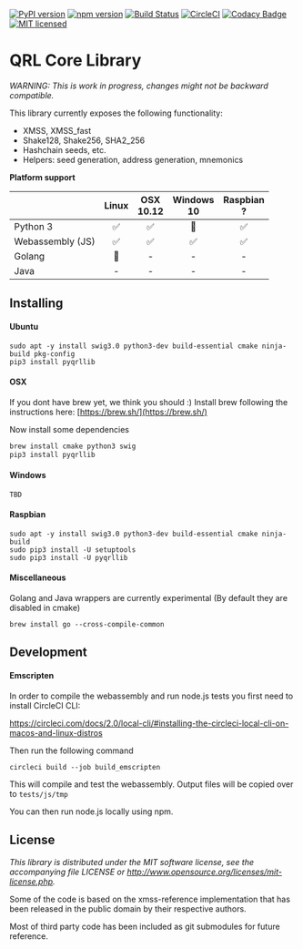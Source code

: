 [![PyPI version](https://badge.fury.io/py/pyqrllib.svg)](https://badge.fury.io/py/pyqrllib)
[![npm version](https://badge.fury.io/js/qrllib.svg)](https://badge.fury.io/js/qrllib)
[![Build Status](https://travis-ci.org/theQRL/qrllib.svg?branch=master)](https://travis-ci.org/theQRL/qrllib)
[![CircleCI](https://circleci.com/gh/theQRL/qrllib.svg?style=svg)](https://circleci.com/gh/theQRL/qrllib)
[![Codacy Badge](https://api.codacy.com/project/badge/Grade/4b34f51616d94362b3447bb2f4df765a)](https://www.codacy.com/app/jleni/qrllib_QRL?utm_source=github.com&utm_medium=referral&utm_content=theQRL/qrllib&utm_campaign=badger)
[![MIT licensed](https://img.shields.io/badge/license-MIT-blue.svg)](https://raw.githubusercontent.com/theQRL/qrllib/master/LICENSE)

# QRL Core Library

*WARNING: This is work in progress, changes might not be backward compatible.*

This library currently exposes the following functionality:  

- XMSS, XMSS_fast
- Shake128, Shake256, SHA2_256
- Hashchain seeds, etc.
- Helpers: seed generation, address generation, mnemonics

**Platform support**

|           | Linux |     OSX<br>10.12     |  Windows<br>10 | Raspbian<br>? | 
|-----------|:------------:|:-----------:|:--------:|:--------:|
|Python 3   | :white_check_mark: | :white_check_mark: |    :seedling:     |     :white_check_mark:    |
|Webassembly (JS) |      :white_check_mark:       |     :white_check_mark:       |    :white_check_mark:     |     :white_check_mark:    |
|Golang     | :seedling: |     -       |    -     |     -    |
|Java       |      -       |     -       |    -     |     -    |

## Installing

#### Ubuntu
```
sudo apt -y install swig3.0 python3-dev build-essential cmake ninja-build pkg-config
pip3 install pyqrllib
````

#### OSX

If you dont have brew yet, we think you should :) Install brew following the instructions here: [https://brew.sh/](https://brew.sh/)

Now install some dependencies

```bash
brew install cmake python3 swig
pip3 install pyqrllib
```

#### Windows
```
TBD
```

#### Raspbian

```
sudo apt -y install swig3.0 python3-dev build-essential cmake ninja-build
sudo pip3 install -U setuptools
sudo pip3 install -U pyqrllib
```

#### Miscellaneous

Golang and Java wrappers are currently experimental (By default they are disabled in cmake)

```
brew install go --cross-compile-common
```

## Development

#### Emscripten

In order to compile the webassembly and run node.js tests you first need to install CircleCI CLI:

https://circleci.com/docs/2.0/local-cli/#installing-the-circleci-local-cli-on-macos-and-linux-distros

Then run the following command

```
circleci build --job build_emscripten
```

This will compile and test the webassembly. Output files will be copied over to `tests/js/tmp`

You can then run node.js locally using npm.

## License

*This library is distributed under the MIT software license, see the accompanying file LICENSE or http://www.opensource.org/licenses/mit-license.php.*

Some of the code is based on the xmss-reference implementation that has been released in the public domain by their respective authors.

Most of third party code has been included as git submodules for future reference.
